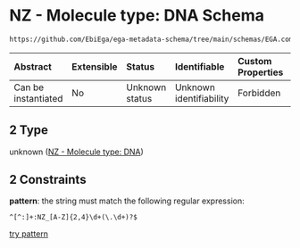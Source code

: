 # NZ - Molecule type: DNA Schema

```txt
https://github.com/EbiEga/ega-metadata-schema/tree/main/schemas/EGA.common-definitions.json#/definitions/curie_refseq_pattern/oneOf/2
```



| Abstract            | Extensible | Status         | Identifiable            | Custom Properties | Additional Properties | Access Restrictions | Defined In                                                                                |
| :------------------ | :--------- | :------------- | :---------------------- | :---------------- | :-------------------- | :------------------ | :---------------------------------------------------------------------------------------- |
| Can be instantiated | No         | Unknown status | Unknown identifiability | Forbidden         | Allowed               | none                | [EGA.common-definitions.json*](../out/EGA.common-definitions.json "open original schema") |

## 2 Type

unknown ([NZ - Molecule type: DNA](ega-12-definitions-refseq-accessions-data1098-curie-pattern-oneof-nz---molecule-type-dna.md))

## 2 Constraints

**pattern**: the string must match the following regular expression: 

```regexp
^[^:]+:NZ_[A-Z]{2,4}\d+(\.\d+)?$
```

[try pattern](https://regexr.com/?expression=%5E%5B%5E%3A%5D%2B%3ANZ\_%5BA-Z%5D%7B2%2C4%7D%5Cd%2B\(%5C.%5Cd%2B\)%3F%24 "try regular expression with regexr.com")
